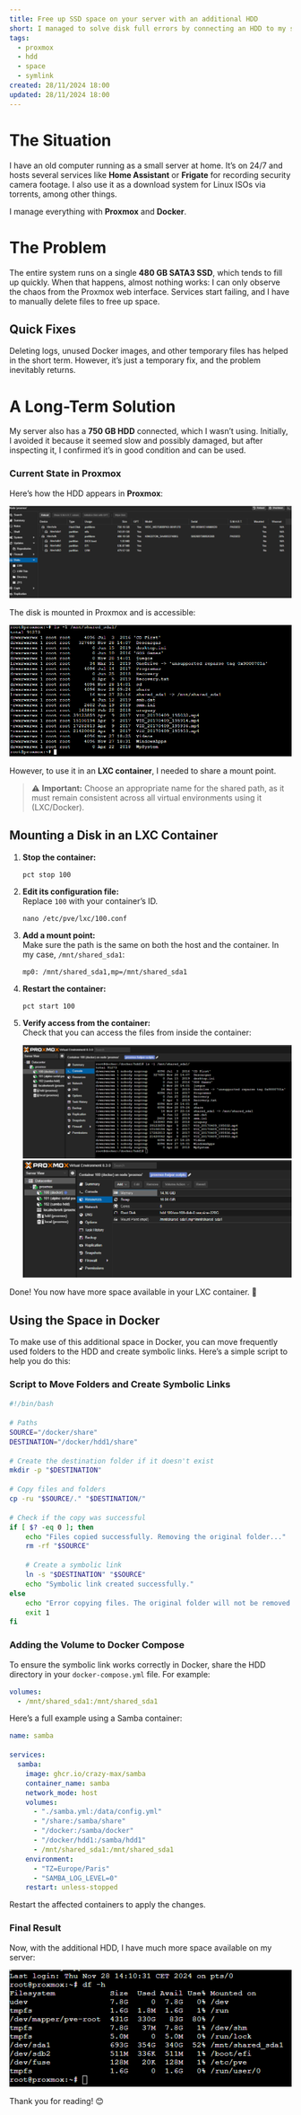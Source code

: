 ```yaml
---
title: Free up SSD space on your server with an additional HDD  
short: I managed to solve disk full errors by connecting an HDD to my server  
tags:  
  - proxmox  
  - hdd  
  - space  
  - symlink  
created: 28/11/2024 18:00  
updated: 28/11/2024 18:00  
---
```


# The Situation

I have an old computer running as a small server at home. It’s on 24/7 and hosts several services like **Home Assistant** or **Frigate** for recording security camera footage. I also use it as a download system for Linux ISOs via torrents, among other things.

I manage everything with **Proxmox** and **Docker**.

# The Problem

The entire system runs on a single **480 GB SATA3 SSD**, which tends to fill up quickly. When that happens, almost nothing works: I can only observe the chaos from the Proxmox web interface. Services start failing, and I have to manually delete files to free up space.

## Quick Fixes

Deleting logs, unused Docker images, and other temporary files has helped in the short term. However, it’s just a temporary fix, and the problem inevitably returns.

# A Long-Term Solution

My server also has a **750 GB HDD** connected, which I wasn’t using. Initially, I avoided it because it seemed slow and possibly damaged, but after inspecting it, I confirmed it’s in good condition and can be used.

### Current State in Proxmox

Here’s how the HDD appears in **Proxmox**:

![Disks in Proxmox](../es/blog/2/image.png)  

The disk is mounted in Proxmox and is accessible:  

![Disk content](../es/blog/2/image-1.png)  

However, to use it in an **LXC container**, I needed to share a mount point.

> ⚠️ **Important:** Choose an appropriate name for the shared path, as it must remain consistent across all virtual environments using it (LXC/Docker).

## Mounting a Disk in an LXC Container

1. **Stop the container:**
   ```shell
   pct stop 100
   ```
2. **Edit its configuration file:**  
   Replace `100` with your container’s ID.
   ```shell
   nano /etc/pve/lxc/100.conf
   ```
3. **Add a mount point:**  
   Make sure the path is the same on both the host and the container. In my case, `/mnt/shared_sda1`:
   ```
   mp0: /mnt/shared_sda1,mp=/mnt/shared_sda1
   ```
4. **Restart the container:**
   ```shell
   pct start 100
   ```
5. **Verify access from the container:**  
   Check that you can access the files from inside the container:

   ![Access from LXC](../es/blog/2/image-3.png)  
   ![Mount point in Proxmox](../es/blog/2/image-2.png)  

Done! You now have more space available in your LXC container. 🥳

## Using the Space in Docker

To make use of this additional space in Docker, you can move frequently used folders to the HDD and create symbolic links. Here’s a simple script to help you do this:

### Script to Move Folders and Create Symbolic Links

```bash
#!/bin/bash

# Paths
SOURCE="/docker/share"
DESTINATION="/docker/hdd1/share"

# Create the destination folder if it doesn't exist
mkdir -p "$DESTINATION"

# Copy files and folders
cp -ru "$SOURCE/." "$DESTINATION/"

# Check if the copy was successful
if [ $? -eq 0 ]; then
    echo "Files copied successfully. Removing the original folder..."
    rm -rf "$SOURCE"

    # Create a symbolic link
    ln -s "$DESTINATION" "$SOURCE"
    echo "Symbolic link created successfully."
else
    echo "Error copying files. The original folder will not be removed."
    exit 1
fi
```

### Adding the Volume to Docker Compose

To ensure the symbolic link works correctly in Docker, share the HDD directory in your `docker-compose.yml` file. For example:

```yaml
volumes:
  - /mnt/shared_sda1:/mnt/shared_sda1
```

Here’s a full example using a Samba container:

```yaml
name: samba

services:
  samba:
    image: ghcr.io/crazy-max/samba
    container_name: samba
    network_mode: host
    volumes:
      - "./samba.yml:/data/config.yml"
      - "/share:/samba/share"
      - "/docker:/samba/docker"
      - "/docker/hdd1:/samba/hdd1"
      - /mnt/shared_sda1:/mnt/shared_sda1
    environment:
      - "TZ=Europe/Paris"
      - "SAMBA_LOG_LEVEL=0"
    restart: unless-stopped
```

Restart the affected containers to apply the changes.

### Final Result

Now, with the additional HDD, I have much more space available on my server:  

![Final result](../es/blog/2/image-5.png)  

Thank you for reading! 😊